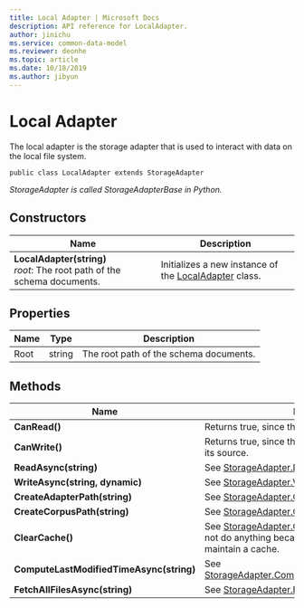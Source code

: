 ```yaml
---
title: Local Adapter | Microsoft Docs
description: API reference for LocalAdapter.
author: jinichu
ms.service: common-data-model
ms.reviewer: deonhe 
ms.topic: article
ms.date: 10/18/2019
ms.author: jibyun
---
```


# Local Adapter

The local adapter is the storage adapter that is used to interact with data on the local file system.

```
public class LocalAdapter extends StorageAdapter
```
*StorageAdapter is called StorageAdapterBase in Python.*

## Constructors
|Name|Description|
|---|---|
|**LocalAdapter(string)**<br/>*root*: The root path of the schema documents.|Initializes a new instance of the [LocalAdapter](localadapter.md) class.|

## Properties
|Name|Type|Description|
|---|---|---|
|Root|string|The root path of the schema documents.|

## Methods
|Name|Description|Return Type|
|---|---|---|
|**CanRead()**|Returns true, since the local adapter can read data.|bool|
|**CanWrite()**|Returns true, since the local adapter can write data to its source.|bool|
|**ReadAsync(string)**|See [StorageAdapter.ReadAsync(...)](storageadapter.md#methods).|Task\<string>|
|**WriteAsync(string, dynamic)**|See [StorageAdapter.WriteAsync(...)](storageadapter.md#methods).|Task|
|**CreateAdapterPath(string)**|See [StorageAdapter.CreateAdapterPath(...)](storageadapter.md#methods).|string|
|**CreateCorpusPath(string)**|See [StorageAdapter.CreateCorpusPath(...)](storageadapter.md#methods).|string|
|**ClearCache()**|See [StorageAdapter.ClearCache()](storageadapter.md#methods). This method does not do anything because the local adapter does not maintain a cache.|void|
|**ComputeLastModifiedTimeAsync(string)**|See [StorageAdapter.ComputeLastModifiedTimeAsync(...)](storageadapter.md#methods).|Task\<DateTimeOffset?>|
|**FetchAllFilesAsync(string)**|See [StorageAdapter.FetchAllFilesAsync(...)](storageadapter.md#methods).|Task\<List\<string>>|

